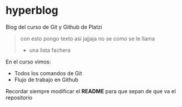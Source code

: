 # hyperblog
Blog del curso de Git y Github de Platzi
>con esto pongo texto así jajjaja no se como se le llama
> - una lista fachera

En el curso vimos:
* Todos los comandos de Git
* Flujo de trabajo en Github

Recordar siempre modificar el **README** para que sepan de que va el repositorio 